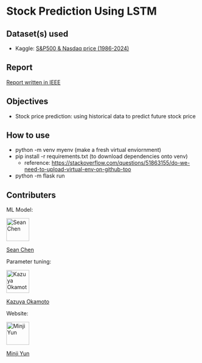 # Stock Prediction Using LSTM
## Dataset(s) used
- Kaggle:
[S&P500 & Nasdaq price (1986-2024)](https://www.kaggle.com/datasets/guillemservera/sp500-nasdaq-spy-qqq-ohlcv-data/data)

## Report
[Report written in IEEE](S&P_500_Prediction_Using_LSTM.pdf)

## Objectives
- Stock price prediction: using historical data to predict future stock price

## How to use
- python -m venv myenv (make a fresh virtual enviornment)
- pip install -r requirements.txt (to download dependencies onto venv)
    - reference: https://stackoverflow.com/questions/51863155/do-we-need-to-upload-virtual-env-on-github-too
- python -m flask run

## Contributers
ML Model:

<a href="https://github.com/seanc327">
  <img src="https://github.com/seanc327.png" alt="Sean Chen" width="60px;"/>
  <p>Sean Chen</p>
</a>

Parameter tuning:

<a href="https://github.com/Okamoto2023">
  <img src="https://github.com/Okamoto2023.png" alt="Kazuya Okamoto" width="60px;"/>
  <p>Kazuya Okamoto</p>
</a>

Website:

<a href="https://github.com/minjiyun02">
  <img src="https://github.com/minjiyun02.png" alt="Minji Yun" width="60px;"/>
  <p>Minji Yun</p>
</a>
